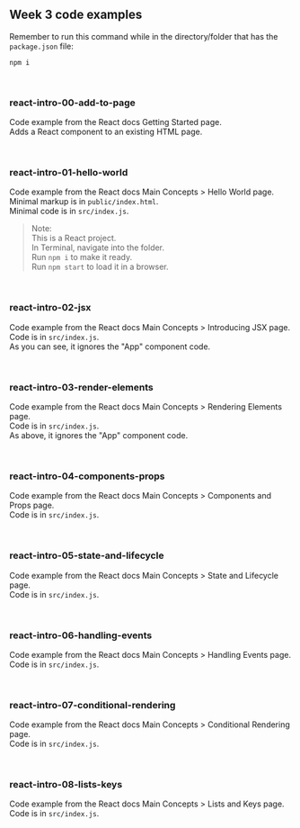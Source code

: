 ## Week 3 code examples

Remember to run this command while in the directory/folder that has the `package.json` file:

```
npm i
```

<br>

### react-intro-00-add-to-page

Code example from the React docs Getting Started page.  
Adds a React component to an existing HTML page.  

<br>

### react-intro-01-hello-world

Code example from the React docs Main Concepts > Hello World page.  
Minimal markup is in `public/index.html`.  
Minimal code is in `src/index.js`.  

> Note:  
> This is a React project.  
> In Terminal, navigate into the folder.  
> Run `npm i` to make it ready.  
> Run `npm start` to load it in a browser.

<br>

### react-intro-02-jsx

Code example from the React docs Main Concepts > Introducing JSX page.  
Code is in `src/index.js`.  
As you can see, it ignores the "App" component code.  

<br>

### react-intro-03-render-elements

Code example from the React docs Main Concepts > Rendering Elements page.  
Code is in `src/index.js`.  
As above, it ignores the "App" component code.  

<br>

### react-intro-04-components-props

Code example from the React docs Main Concepts > Components and Props page.  
Code is in `src/index.js`.  

<br>

### react-intro-05-state-and-lifecycle

Code example from the React docs Main Concepts > State and Lifecycle page.  
Code is in `src/index.js`.  

<br>

### react-intro-06-handling-events

Code example from the React docs Main Concepts > Handling Events page.  
Code is in `src/index.js`.  

<br>

### react-intro-07-conditional-rendering

Code example from the React docs Main Concepts > Conditional Rendering page.  
Code is in `src/index.js`.  

<br>

### react-intro-08-lists-keys

Code example from the React docs Main Concepts > Lists and Keys page.  
Code is in `src/index.js`.  

<br>
